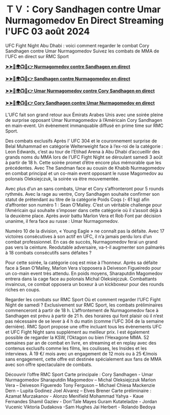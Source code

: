 #  ＴＶ：Cory Sandhagen contre Umar Nurmagomedov En Direct Streaming l'UFC 03 août 2024

UFC Fight Night Abu Dhabi : voici comment regarder le combat Cory Sandhagen contre Umar Nurmagomedov
Suivez les combats de MMA de l'UFC en direct sur RMC Sport

**[➤➤🔴🌍📺📱👉 Nurmagomedov contre Sandhagen en direct](https://cutt.ly/iezCILlh)**

**[➤➤🔴🌍📺📱👉 Sandhagen contre Nurmagomedov en direct](https://cutt.ly/iezCILlh)**

**[➤➤🔴🌍📺📱👉 Umar Nurmagomedov contre Cory Sandhagen en direct](https://cutt.ly/iezCILlh)**

**[➤➤🔴🌍📺📱👉 Cory Sandhagen contre Umar Nurmagomedov en direct](https://cutt.ly/iezCILlh)**

L’UFC fait son grand retour aux Émirats Arabes Unis avec une soirée pleine de surprise opposant Umar Nurmagomedov à l’Américain Cory Sandhagen en main-event. Un évènement immanquable diffusé en prime time sur RMC Sport. 

Des combats exclusifs
Après l’ UFC 304 et le couronnement surprise de Belal Muhammad en catégorie Welterweight face à l’ex-roi de la catégorie : Leon Edwards, c’est au tour de l’Etihad Arena à Abu Dhabi d’accueillir des grands noms du MMA lors de l’UFC Fight Night se déroulant samedi 3 août à partir de 18 h. Cette soirée promet d’être encore plus mémorable que les précédentes. Avec The Sandman face au cousin de Khabib Nurmagomedov en combat principal et un co-main event opposant le russe Magomedov au polonais Oleksiejczuk, la soirée va être mouvementée.  

Avec plus d’un an sans combats, Umar et Cory s’affronteront pour 5 rounds rythmés. Avec la rage au ventre, Cory Sandhagen souhaite confirmer son statut de prétendant au titre de la catégorie Poids Coqs (- 61 kg) afin d’affronter son numéro 1 : Sean O’Malley. C’est un véritable challenge pour l’Américain qui souhaite s’imposer dans cette catégorie où il s’assoit déjà à la deuxième place. Après avoir battu Marlon Vera et Rob Font par décision unanime, il fera face au russe : Umar Nurmagomedov. 

Numéro 10 de la division, « Young Eagle » ne connaît pas la défaite. Avec 17 victoires consécutives à son actif en UFC, il n’a jamais perdu lors d’un combat professionnel. En cas de succès, Nurmagomedov ferai un grand pas vers la ceinture. Reodutable adversaire, va-t-il augmenter son palmarès à 18 combats consécutifs sans défaites ? 

Pour cette soirée, la catégorie coq est mise à l’honneur. Après sa défaite face à Sean O’Malley, Marlon Vera s’opposera à Deiveson Figueiredo pour un co-main event très attendu. En poids moyens, Sharaputdin Magomedov entrera dans la cage face au polonais Michal Oleksiejczuk. Combattants invaincus, ce combat opposera un boxeur à un kickboxeur pour des rounds riches en coups. 

Regarder les combats sur RMC Sport 
Où et comment regarder l’UFC Fight Night de samedi ?
Exclusivement sur RMC Sport, les combats préliminaires commenceront à partir de 18 h. L’affrontement de Nurmagomedov face à Sandhagen est prévu à partir de 21 h. des horaires qui font plaisir où il n’est pas nécessaire de se lever à 4 h du matin (comme l’UFC 304 de la semaine dernière). RMC Sport propose une offre incluant tous les évènements UFC et UFC Fight Night sans supplément au meilleur prix. I est également possible de regarder la KSW, l’Oktagon ou bien l’Hexagone MMA. 52 semaines par an de combat en livre, en streaming et en replay avec des contenus exclusifs comme les films, les coulisses, les Insides et les interviews. À 19 €/ mois avec un engagement de 12 mois ou à 25 €/mois sans engagement, cette offre est destinée spécialement aux fans de MMA avec son offre spectaculaire de combats.

Découvrir l’offre RMC Sport
Carte principale :
Cory Sandhagen - Umar Nurmagomedov
Sharaputdin Magomedov – Michal Oleksiejczuk
Marlon Vera – Deiveson Figueredo
Tony Ferguson – Michael Chiesa
Mackenzie Dern – Lupita Godinez
Joel Alvarez – Elves Brener
Carte préliminaire :
Azamat Murzakanov - Alonzo Menifield
Mohammad Yahya - Kaue Fernandes
Shamil Gaziev - Don’Tale Mayes
Guram Kutateladze - Jordan Vucenic
Viktoria Dudakova -Sam Hughes
Jai Herbert - Rolando Bedoya
